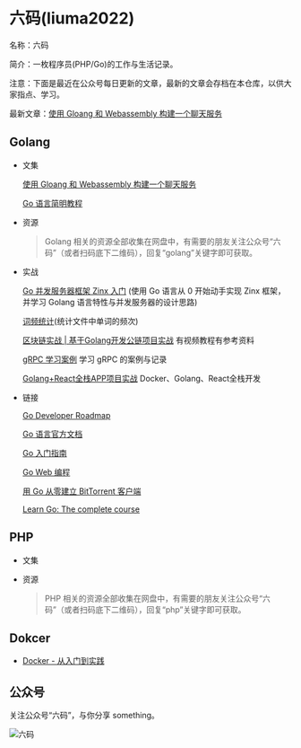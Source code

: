# 六码(liuma2022)
名称：六码

简介：一枚程序员(PHP/Go)的工作与生活记录。

注意：下面是最近在公众号每日更新的文章，最新的文章会存档在本仓库，以供大家指点、学习。

最新文章：[使用 Gloang 和 Webassembly 构建一个聊天服务](./docs/golang/build-a-chat-service-using-goLang-and-WebAssembly/part-1.md)

## Golang
- 文集

    [使用 Gloang 和 Webassembly 构建一个聊天服务](./docs/golang/build-a-chat-service-using-goLang-and-WebAssembly/part-1.md)

    [Go 语言简明教程](./docs/golang/go-language-concise-course.md)

- 资源

    > Golang 相关的资源全部收集在网盘中，有需要的朋友关注公众号“六码”（或者扫码底下二维码），回复“golang”关键字即可获取。
- 实战
    
    [Go 并发服务器框架 Zinx 入门](https://github.com/yellowStarts/zinx) 
    (使用 Go 语言从 0 开始动手实现 Zinx 框架，并学习 Golang 语言特性与并发服务器的设计思路)
    
    [词频统计](https://github.com/yellowStarts/wordcount)(统计文件中单词的频次)
    
    [区块链实战 | 基于Golang开发公链项目实战](https://github.com/yellowStarts/go-public-chain)  有视频教程有参考资料

    [gRPC 学习案例](https://github.com/yellowStarts/go-pcbook-micro) 学习 gRPC 的案例与记录

    [Golang+React全栈APP项目实战](https://github.com/yellowStarts/memrizr) Docker、Golang、React全栈开发

- 链接

    [Go Developer Roadmap](https://roadmap.sh/golang)

    [Go 语言官方文档](http://golang.org/doc/)

    [Go 入门指南](https://github.com/Unknwon/the-way-to-go_ZH_CN)

    [Go Web 编程](https://github.com/astaxie/build-web-application-with-golang/blob/master/LICENSE.md)

    [用 Go 从零建立 BitTorrent 客户端](https://blog.mynameisdhr.com/YongGOCongLingJianLiBitTorrentKeHuDuan/)

    [Learn Go: The complete course](https://dev.to/karanpratapsingh/learn-go-the-complete-course-plc)

## PHP
- 文集

- 资源
    > PHP 相关的资源全部收集在网盘中，有需要的朋友关注公众号“六码”（或者扫码底下二维码），回复“php”关键字即可获取。

## Dokcer
- [Docker - 从入门到实践](https://yeasy.gitbook.io/docker_practice/)

## 公众号
关注公众号“六码”，与你分享 something。

![六码](./images/liuma2022.jpg)
